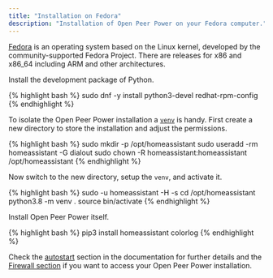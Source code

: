 ```yaml
---
title: "Installation on Fedora"
description: "Installation of Open Peer Power on your Fedora computer."
---
```


[Fedora](https://fedoraproject.org) is an operating system based on the Linux kernel, developed by the community-supported Fedora Project. There are releases for x86 and x86_64 including ARM and other architectures. 

Install the development package of Python.

{% highlight bash %}
sudo dnf -y install python3-devel redhat-rpm-config
{% endhighlight %}

To isolate the Open Peer Power installation a [`venv`](https://docs.python.org/3/library/venv.html) is handy. First create a new directory to store the installation and adjust the permissions.

{% highlight bash %}
sudo mkdir -p /opt/homeassistant
sudo useradd -rm homeassistant -G dialout
sudo chown -R homeassistant:homeassistant /opt/homeassistant
{% endhighlight %}

Now switch to the new directory, setup the `venv`, and activate it.

{% highlight bash %}
sudo -u homeassistant -H -s
cd /opt/homeassistant
python3.8 -m venv .
source bin/activate
{% endhighlight %}

Install Open Peer Power itself.

{% highlight bash %}
pip3 install homeassistant colorlog
{% endhighlight %}

Check the [autostart](/docs/autostart/systemd/) section in the documentation for further details and the [Firewall section](/docs/installation/troubleshooting/#no-access-to-the-frontend) if you want to access your Open Peer Power installation.

